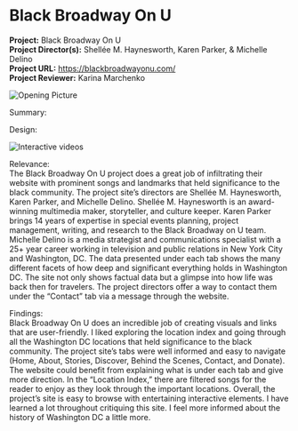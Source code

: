 # Black Broadway On U

**Project:**
Black Broadway On U <br />
**Project Director(s):**
Shellée M. Haynesworth, Karen Parker, & Michelle Delino <br />
**Project URL:** 
https://blackbroadwayonu.com/ <br />
**Project Reviewer:**
Karina Marchenko <br />

![Opening Picture](https://Karina-Marchenko.github.io/Karina-Marchenko-CNU/images/site.jpg) 

Summary:<br />

Design:<br />

![Interactive videos](https://Karina-Marchenko.github.io/Karina-Marchenko-CNU/images/video.jpg) 

Relevance: <br />
The Black Broadway On U project does a great job of infiltrating their website with prominent songs and landmarks that held significance to the black community. 
The project site’s directors are Shellée M. Haynesworth, Karen Parker, and Michelle Delino. 
Shellée M. Haynesworth is an award-winning multimedia maker, storyteller, and culture keeper. 
Karen Parker brings 14 years of expertise in special events planning, project management, writing, and research to the Black Broadway on U team. 
Michelle Delino is a media strategist and communications specialist with a 25+ year career working in television and public relations in New York City and Washington, DC. 
The data presented under each tab shows the many different facets of how deep and significant everything holds in Washington DC. 
The site not only shows factual data but a glimpse into how life was back then for travelers. 
The project directors offer a way to contact them under the “Contact” tab via a message through the website. 

Findings: <br />
Black Broadway On U does an incredible job of creating visuals and links that are user-friendly. 
I liked exploring the location index and going through all the Washington DC locations that held significance to the black community. 
The project site’s tabs were well informed and easy to navigate (Home, About, Stories, Discover, Behind the Scenes, Contact, and Donate). 
The website could benefit from explaining what is under each tab and give more direction. 
In the “Location Index,” there are filtered songs for the reader to enjoy as they look through the important locations. 
Overall, the project’s site is easy to browse with entertaining interactive elements. 
I have learned a lot throughout critiquing this site. 
I feel more informed about the history of Washington DC a little more.  
